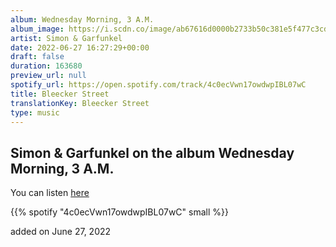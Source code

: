```yaml
---
album: Wednesday Morning, 3 A.M.
album_image: https://i.scdn.co/image/ab67616d0000b2733b50c381e5f477c3cd066286
artist: Simon & Garfunkel
date: 2022-06-27 16:27:29+00:00
draft: false
duration: 163680
preview_url: null
spotify_url: https://open.spotify.com/track/4c0ecVwn17owdwpIBL07wC
title: Bleecker Street
translationKey: Bleecker Street
type: music
---
```


## Simon & Garfunkel on the album Wednesday Morning, 3 A.M.

You can listen [here](https://open.spotify.com/track/4c0ecVwn17owdwpIBL07wC)

{{% spotify "4c0ecVwn17owdwpIBL07wC" small %}}

added on June 27, 2022